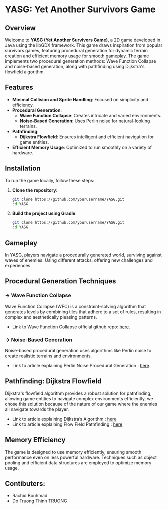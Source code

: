 # YASG: Yet Another Survivors Game

## Overview

Welcome to **YASG (Yet Another Survivors Game)**, a 2D game developed in Java using the libGDX framework. This game draws inspiration from popular survivors games, featuring procedural generation for dynamic terrain creation and efficient memory usage for smooth gameplay. The game implements two procedural generation methods: Wave Function Collapse and noise-based generation, along with pathfinding using Dijkstra's flowfield algorithm.

## Features

- **Minimal Collision and Sprite Handling**: Focused on simplicity and efficiency.
- **Procedural Generation**: 
  - **Wave Function Collapse**: Creates intricate and varied environments.
  - **Noise-Based Generation**: Uses Perlin noise for natural-looking terrains.
- **Pathfinding**: 
  - **Dijkstra Flowfield**: Ensures intelligent and efficient navigation for game entities.
- **Efficient Memory Usage**: Optimized to run smoothly on a variety of hardware.

## Installation

To run the game locally, follow these steps:

1. **Clone the repository**:
   ```bash
   git clone https://github.com/yourusername/YASG.git
   cd YASG

2. **Build the project using Gradle**:
   ```bash
   git clone https://github.com/yourusername/YASG.git
   cd YASG

## Gameplay
In YASG, players navigate a procedurally generated world, surviving against waves of enemies. Using different attacks, offering new challenges and experiences.


## Procedural Generation Techniques

### -> Wave Function Collapse
Wave Function Collapse (WFC) is a constraint-solving algorithm that generates levels by combining tiles that adhere to a set of rules, resulting in complex and aesthetically pleasing patterns.

- Link to Wave Function Collapse official github repo: [here](https://github.com/mxgmn/WaveFunctionCollapse).

### -> Noise-Based Generation
Noise-based procedural generation uses algorithms like Perlin noise to create realistic terrains and environments.

- Link to article explaining Perlin Noise Procedural Generation : [here](https://rtouti.github.io/graphics/perlin-noise-algorithm).

## Pathfinding: Dijkstra Flowfield
Dijkstra's flowfield algorithm provides a robust solution for pathfinding, allowing game entities to navigate complex environments efficiently, we chose this solution because of the nature of our game where the enemies all navigate towards the player.

- Link to article explaining Dijkstra’s Algorithm : [here](https://www.researchgate.net/figure/Navigation-flow-field-produced-by-Dijkstras-algorithm-stored-in-the-Navigation-layer_fig2_221254772)
- Link to article explaining Flow Field Pathfinding : [here](https://leifnode.com/2013/12/flow-field-pathfinding/)

## Memory Efficiency
The game is designed to use memory efficiently, ensuring smooth performance even on less powerful hardware. Techniques such as object pooling and efficient data structures are employed to optimize memory usage.

## Contibuters:
- Rachid Bouhmad 
- Do Truong Thinh TRUONG
